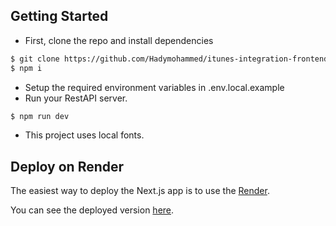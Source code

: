 ## Getting Started

- First, clone the repo and install dependencies 

```bash
$ git clone https://github.com/Hadymohammed/itunes-integration-frontend.git
$ npm i
```
- Setup the required environment variables in .env.local.example
- Run your RestAPI server.
```bash
$ npm run dev
```

- This project uses local fonts.

## Deploy on Render

The easiest way to deploy the Next.js app is to use the [Render](https://Render.com).

You can see the deployed version [here](https://itunes-integration.onrender.com).